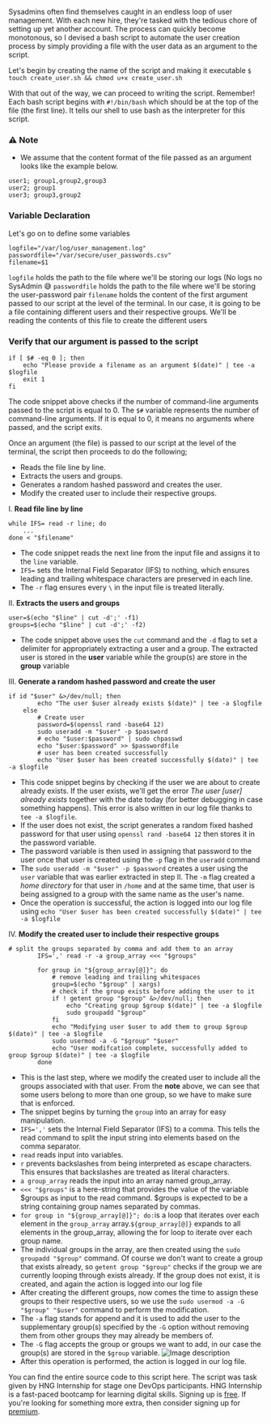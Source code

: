 Sysadmins often find themselves caught in an endless loop of user management. With each new hire, they're tasked with the tedious chore of setting up yet another account. The process can quickly become monotonous, so I devised a bash script to automate the user creation process by simply providing a file with the user data as an argument to the script.

Let's begin by creating the name of the script and making it executable
`$ touch create_user.sh && chmod u+x create_user.sh`

With that out of the way, we can proceed to writing the script. Remember! Each bash script begins with `#!/bin/bash` which should be at the top of the file (the first line). It tells our shell to use bash as the interpreter for this script.

### ⚠️ Note
- We assume that the content format of the file passed as an argument looks like the example below.

```
user1; group1,group2,group3
user2; group1
user3; group3,group2
```

### Variable Declaration
Let's go on to define some variables
```
logfile="/var/log/user_management.log"
passwordfile="/var/secure/user_passwords.csv"
filename=$1
```
`logfile` holds the path to the file where we'll be storing our logs (No logs no SysAdmin 😅
`passwordfile` holds the path to the file where we'll be storing the user-password pair
`filename` holds the content of the first argument passed to our script at the level of the terminal. In our case, it is going to be a file containing different users and their respective groups. We'll be reading the contents of this file to create the different users

### Verify that our argument is passed to the script

```
if [ $# -eq 0 ]; then
    echo "Please provide a filename as an argument $(date)" | tee -a $logfile
    exit 1
fi
```
The code snippet above checks if the number of command-line arguments passed to the script is equal to 0. The `$#` variable represents the number of command-line arguments. If it is equal to 0, it means no arguments where passed, and the script exits.

Once an argument (the file) is passed to our script at the level of the terminal, the script then proceeds to do the following;

- Reads the file line by line.
- Extracts the users and groups.
- Generates a random hashed password and creates the user.
- Modify the created user to include their respective groups.

I. **Read file line by line**
```
while IFS= read -r line; do
    ...
done < "$filename"
```
- The code snippet reads the next line from the input file and assigns it to the `line` variable.
- `IFS=` sets the Internal Field Separator (IFS) to nothing, which ensures leading and trailing whitespace characters are preserved in each line.
- The `-r` flag ensures every `\` in the input file is treated literally.

II. **Extracts the users and groups**

```
user=$(echo "$line" | cut -d';' -f1)
groups=$(echo "$line" | cut -d';' -f2)
```
- The code snippet above uses the `cut` command and the `-d` flag to set a delimiter for appropriately extracting a user and a group. The extracted user is stored in the **user** variable while the group(s) are store in the **group** variable

III. **Generate a random hashed password and create the user**

```
if id "$user" &>/dev/null; then
        echo "The user $user already exists $(date)" | tee -a $logfile
    else
        # Create user
        password=$(openssl rand -base64 12)
        sudo useradd -m "$user" -p $password
        # echo "$user:$password" | sudo chpasswd
        echo "$user:$password" >> $passwordfile
        # user has been created successfully
        echo "User $user has been created successfully $(date)" | tee -a $logfile

```
- This code snippet begins by checking if the user we are about to create already exists. If the user exists, we'll get the error _The user [user] already exists_ together with the date today (for better debugging in case  something happens). This error is also written in our log file thanks to `tee -a $logfile`.
- If the user does not exist, the script generates a random fixed hashed password for that user using `openssl rand -base64 12` then stores it in the password variable.
- The password variable is then used in assigning that password to the user once that user is created using the `-p` flag in the `useradd` command
- The `sudo useradd -m "$user" -p $password` creates a user using the `user` variable that was earlier extracted in step II. The `-m` flag created a _home directory_ for that user in `/home` and at the same time, that user is being assigned to a group with the same name as the user's name. 
- Once the operation is successful, the action is logged into our log file using `echo "User $user has been created successfully $(date)" | tee -a $logfile` 

IV. **Modify the created user to include their respective groups**

```
# split the groups separated by comma and add them to an array
        IFS=',' read -r -a group_array <<< "$groups"

        for group in "${group_array[@]}"; do
            # remove leading and trailing whitespaces
            group=$(echo "$group" | xargs)
            # check if the group exists before adding the user to it
            if ! getent group "$group" &>/dev/null; then
                echo "Creating group $group $(date)" | tee -a $logfile
                sudo groupadd "$group"
            fi
            echo "Modifying user $user to add them to group $group $(date)" | tee -a $logfile
            sudo usermod -a -G "$group" "$user"
            echo "User modifcation complete, successfully added to group $group $(date)" | tee -a $logfile
        done

```
- This is the last step, where we modify the created user to include all the groups associated with that user. From the **note** above, we can see that some users belong to more than one group, so we have to make sure that is enforced.
- The snippet begins by turning the `group` into an array for easy manipulation.
- `IFS=','` sets the Internal Field Separator (IFS) to a comma. This tells the read command to split the input string into elements based on the comma separator.
- `read` reads input into variables.
- `r` prevents backslashes from being interpreted as escape characters. This ensures that backslashes are treated as literal characters.
- `a group_array` reads the input into an array named group_array.
- `<<< "$groups"` is a here-string that provides the value of the variable $groups as input to the read command. $groups is expected to be a string containing group names separated by commas.
- `for group in "${group_array[@]}"; do:`is a loop that iterates over each element in the `group_array` array.`${group_array[@]}` expands to all elements in the group_array, allowing the for loop to iterate over each group name.
- The individual groups in the array, are then created using the `sudo groupadd "$group"` command. Of course we don't want to create a group that exists already, so `getent group "$group"` checks if the group we are currently looping through exists already. If the group does not exist, it is created, and again the action is logged into our log file
- After creating the different groups, now comes the time to assign these groups to their respective users, so we use the `sudo usermod -a -G "$group" "$user"` command to perform the modification.
- The `-a` flag stands for append and it is used to add the user to the supplementary group(s) specified by the `-G` option without removing them from other groups they may already be members of.
- The `-G` flag accepts the group or groups we want to add, in our case the group(s) are stored in the `$group` variable.
![Image description](https://dev-to-uploads.s3.amazonaws.com/uploads/articles/f2cv703ksq439r8ffq14.jpg)
- After this operation is performed, the action is logged in our log file.

You can find the entire source code to this script here. The script was task given by HNG Internship for stage one DevOps participants. HNG Internship is a fast-paced bootcamp for learning digital skills. Signing up is [free](https://hng.tech/internship). If you're looking for something more extra, then consider signing up for [premium](https://hng.tech/premium).

